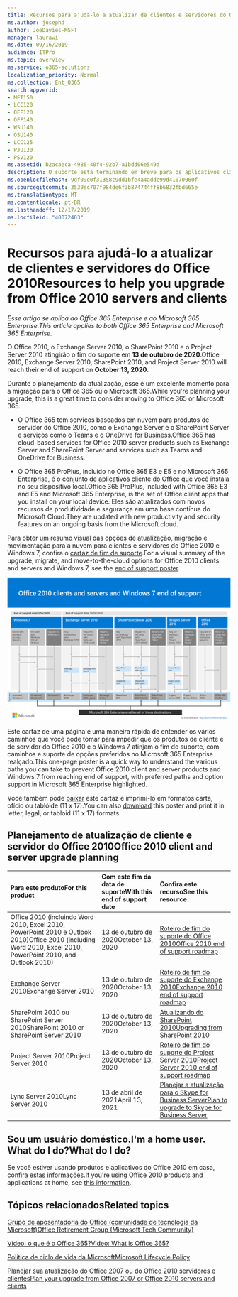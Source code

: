 ```yaml
---
title: Recursos para ajudá-lo a atualizar de clientes e servidores do Office 2010
ms.author: josephd
author: JoeDavies-MSFT
manager: laurawi
ms.date: 09/16/2019
audience: ITPro
ms.topic: overview
ms.service: o365-solutions
localization_priority: Normal
ms.collection: Ent_O365
search.appverid:
- MET150
- LCC120
- OFF120
- OFF140
- WSU140
- OSU140
- LCC125
- PJU120
- PSV120
ms.assetid: b2acaeca-4986-40f4-92b7-a1bdd06e549d
description: O suporte está terminando em breve para os aplicativos cliente e servidores do Office 2010, e os acordos de suporte personalizados não estão disponíveis. Use este artigo para começar a planejar sua atualização agora.
ms.openlocfilehash: 9df09e0f31358c9dd1bfe4a4adde99d41070060f
ms.sourcegitcommit: 3539ec707f984de6f3b874744ff8b6832fbd665e
ms.translationtype: MT
ms.contentlocale: pt-BR
ms.lasthandoff: 12/17/2019
ms.locfileid: "40072403"
---
```

# <a name="resources-to-help-you-upgrade-from-office-2010-servers-and-clients"></a><span data-ttu-id="83fc9-104">Recursos para ajudá-lo a atualizar de clientes e servidores do Office 2010</span><span class="sxs-lookup"><span data-stu-id="83fc9-104">Resources to help you upgrade from Office 2010 servers and clients</span></span>

<span data-ttu-id="83fc9-105">*Esse artigo se aplica ao Office 365 Enterprise e ao Microsoft 365 Enterprise.*</span><span class="sxs-lookup"><span data-stu-id="83fc9-105">*This article applies to both Office 365 Enterprise and Microsoft 365 Enterprise.*</span></span>

<span data-ttu-id="83fc9-106">O Office 2010, o Exchange Server 2010, o SharePoint 2010 e o Project Server 2010 atingirão o fim do suporte em **13 de outubro de 2020**.</span><span class="sxs-lookup"><span data-stu-id="83fc9-106">Office 2010, Exchange Server 2010, SharePoint 2010, and Project Server 2010 will reach their end of support on **October 13, 2020**.</span></span> 

<span data-ttu-id="83fc9-107">Durante o planejamento da atualização, esse é um excelente momento para a migração para o Office 365 ou o Microsoft 365.</span><span class="sxs-lookup"><span data-stu-id="83fc9-107">While you're planning your upgrade, this is a great time to consider moving to Office 365 or Microsoft 365.</span></span> 

- <span data-ttu-id="83fc9-108">O Office 365 tem serviços baseados em nuvem para produtos de servidor do Office 2010, como o Exchange Server e o SharePoint Server e serviços como o Teams e o OneDrive for Business.</span><span class="sxs-lookup"><span data-stu-id="83fc9-108">Office 365 has cloud-based services for Office 2010 server products such as Exchange Server and SharePoint Server and services such as Teams and OneDrive for Business.</span></span> 

- <span data-ttu-id="83fc9-109">O Office 365 ProPlus, incluído no Office 365 E3 e E5 e no Microsoft 365 Enterprise, é o conjunto de aplicativos cliente do Office que você instala no seu dispositivo local.</span><span class="sxs-lookup"><span data-stu-id="83fc9-109">Office 365 ProPlus, included with Office 365 E3 and E5 and Microsoft 365 Enterprise, is the set of Office client apps that you install on your local device.</span></span> <span data-ttu-id="83fc9-110">Eles são atualizados com novos recursos de produtividade e segurança em uma base contínua do Microsoft Cloud.</span><span class="sxs-lookup"><span data-stu-id="83fc9-110">They are updated with new productivity and security features on an ongoing basis from the Microsoft cloud.</span></span>

<span data-ttu-id="83fc9-111">Para obter um resumo visual das opções de atualização, migração e movimentação para a nuvem para clientes e servidores do Office 2010 e Windows 7, confira o [cartaz de fim de suporte](./media/upgrade-from-office-2010-servers-and-products/Office2010Windows7EndOfSupport.pdf).</span><span class="sxs-lookup"><span data-stu-id="83fc9-111">For a visual summary of the upgrade, migrate, and move-to-the-cloud options for Office 2010 clients and servers and Windows 7, see the [end of support poster](./media/upgrade-from-office-2010-servers-and-products/Office2010Windows7EndOfSupport.pdf).</span></span>

![Clientes e servidores do Office 2010 e cartaz de fim de suporte do Windows 7](./media/upgrade-from-office-2010-servers-and-products/office2010-windows7-end-of-support.png)

<span data-ttu-id="83fc9-113">Este cartaz de uma página é uma maneira rápida de entender os vários caminhos que você pode tomar para impedir que os produtos de cliente e de servidor do Office 2010 e o Windows 7 atinjam o fim do suporte, com caminhos e suporte de opções preferidos no Microsoft 365 Enterprise realçado.</span><span class="sxs-lookup"><span data-stu-id="83fc9-113">This one-page poster is a quick way to understand the various paths you can take to prevent Office 2010 client and server products and Windows 7 from reaching end of support, with preferred paths and option support in Microsoft 365 Enterprise highlighted.</span></span>

<span data-ttu-id="83fc9-114">Você também pode [baixar](https://github.com/MicrosoftDocs/microsoft-365-docs/raw/public/microsoft-365/enterprise/media/migration-microsoft-365-enterprise-workload/Office2010Windows7EndOfSupport.pdf) este cartaz e imprimi-lo em formatos carta, ofício ou tablóide (11 x 17).</span><span class="sxs-lookup"><span data-stu-id="83fc9-114">You can also [download](https://github.com/MicrosoftDocs/microsoft-365-docs/raw/public/microsoft-365/enterprise/media/migration-microsoft-365-enterprise-workload/Office2010Windows7EndOfSupport.pdf) this poster and print it in letter, legal, or tabloid (11 x 17) formats.</span></span>
      
## <a name="office-2010-client-and-server-upgrade-planning"></a><span data-ttu-id="83fc9-115">Planejamento de atualização de cliente e servidor do Office 2010</span><span class="sxs-lookup"><span data-stu-id="83fc9-115">Office 2010 client and server upgrade planning</span></span>
  
|<span data-ttu-id="83fc9-116">**Para este produto**</span><span class="sxs-lookup"><span data-stu-id="83fc9-116">**For this product**</span></span>|<span data-ttu-id="83fc9-117">**Com este fim da data de suporte**</span><span class="sxs-lookup"><span data-stu-id="83fc9-117">**With this end of support date**</span></span>|<span data-ttu-id="83fc9-118">**Confira este recurso**</span><span class="sxs-lookup"><span data-stu-id="83fc9-118">**See this resource**</span></span>|
|:-----|:-----|:-----|
|<span data-ttu-id="83fc9-119">Office 2010 (incluindo Word 2010, Excel 2010, PowerPoint 2010 e Outlook 2010)</span><span class="sxs-lookup"><span data-stu-id="83fc9-119">Office 2010 (including Word 2010, Excel 2010, PowerPoint 2010, and Outlook 2010)</span></span>  <br/> | <span data-ttu-id="83fc9-120">13 de outubro de 2020</span><span class="sxs-lookup"><span data-stu-id="83fc9-120">October 13, 2020</span></span> |[<span data-ttu-id="83fc9-121">Roteiro de fim do suporte do Office 2010</span><span class="sxs-lookup"><span data-stu-id="83fc9-121">Office 2010 end of support roadmap</span></span>](https://docs.microsoft.com/DeployOffice/office-2010-end-support-roadmap) <br/> |
|<span data-ttu-id="83fc9-122">Exchange Server 2010</span><span class="sxs-lookup"><span data-stu-id="83fc9-122">Exchange Server 2010</span></span>  <br/> | <span data-ttu-id="83fc9-123">13 de outubro de 2020</span><span class="sxs-lookup"><span data-stu-id="83fc9-123">October 13, 2020</span></span>  |[<span data-ttu-id="83fc9-124">Roteiro de fim do suporte do Exchange 2010</span><span class="sxs-lookup"><span data-stu-id="83fc9-124">Exchange 2010 end of support roadmap</span></span>](exchange-2010-end-of-support.md) <br/> |
|<span data-ttu-id="83fc9-125">SharePoint 2010 ou SharePoint Server 2010</span><span class="sxs-lookup"><span data-stu-id="83fc9-125">SharePoint 2010 or SharePoint Server 2010</span></span>  <br/> | <span data-ttu-id="83fc9-126">13 de outubro de 2020</span><span class="sxs-lookup"><span data-stu-id="83fc9-126">October 13, 2020</span></span> |[<span data-ttu-id="83fc9-127">Atualizando do SharePoint 2010</span><span class="sxs-lookup"><span data-stu-id="83fc9-127">Upgrading from SharePoint 2010</span></span>](upgrade-from-sharepoint-2010.md) <br/> |
|<span data-ttu-id="83fc9-128">Project Server 2010</span><span class="sxs-lookup"><span data-stu-id="83fc9-128">Project Server 2010</span></span> <br/> | <span data-ttu-id="83fc9-129">13 de outubro de 2020</span><span class="sxs-lookup"><span data-stu-id="83fc9-129">October 13, 2020</span></span> | [<span data-ttu-id="83fc9-130">Roteiro de fim do suporte do Project Server 2010</span><span class="sxs-lookup"><span data-stu-id="83fc9-130">Project Server 2010 end of support roadmap</span></span>](project-server-2010-end-of-support.md) <br/> |
|<span data-ttu-id="83fc9-131">Lync Server 2010</span><span class="sxs-lookup"><span data-stu-id="83fc9-131">Lync Server 2010</span></span> <br/> | <span data-ttu-id="83fc9-132">13 de abril de 2021</span><span class="sxs-lookup"><span data-stu-id="83fc9-132">April 13, 2021</span></span> | [<span data-ttu-id="83fc9-133">Planejar a atualização para o Skype for Business Server</span><span class="sxs-lookup"><span data-stu-id="83fc9-133">Plan to upgrade to Skype for Business Server</span></span>](https://docs.microsoft.com/skypeforbusiness/plan-your-deployment/upgrade) <br/> |
    
## <a name="im-a-home-user-what-do-i-do"></a><span data-ttu-id="83fc9-134">Sou um usuário doméstico.</span><span class="sxs-lookup"><span data-stu-id="83fc9-134">I'm a home user.</span></span> <span data-ttu-id="83fc9-135">What do I do?</span><span class="sxs-lookup"><span data-stu-id="83fc9-135">What do I do?</span></span>

<span data-ttu-id="83fc9-136">Se você estiver usando produtos e aplicativos do Office 2010 em casa, confira [estas informações](plan-upgrade-previous-versions-office.md#im-a-home-user-what-do-i-do).</span><span class="sxs-lookup"><span data-stu-id="83fc9-136">If you're using Office 2010 products and applications at home, see [this information](plan-upgrade-previous-versions-office.md#im-a-home-user-what-do-i-do).</span></span>

## <a name="related-topics"></a><span data-ttu-id="83fc9-137">Tópicos relacionados</span><span class="sxs-lookup"><span data-stu-id="83fc9-137">Related topics</span></span>

[<span data-ttu-id="83fc9-138">Grupo de aposentadoria do Office (comunidade de tecnologia da Microsoft)</span><span class="sxs-lookup"><span data-stu-id="83fc9-138">Office Retirement Group (Microsoft Tech Community)</span></span>](https://go.microsoft.com/fwlink/?linkid=842065)
  
[<span data-ttu-id="83fc9-139">Vídeo: o que é o Office 365?</span><span class="sxs-lookup"><span data-stu-id="83fc9-139">Video: What is Office 365?</span></span>](https://support.office.com/article/847caf12-2589-452c-8aca-1c009797678b.aspx)
  
[<span data-ttu-id="83fc9-140">Política de ciclo de vida da Microsoft</span><span class="sxs-lookup"><span data-stu-id="83fc9-140">Microsoft Lifecycle Policy</span></span>](https://go.microsoft.com/fwlink/?linkid=865200)

[<span data-ttu-id="83fc9-141">Planejar sua atualização do Office 2007 ou do Office 2010 servidores e clientes</span><span class="sxs-lookup"><span data-stu-id="83fc9-141">Plan your upgrade from Office 2007 or Office 2010 servers and clients</span></span>](plan-upgrade-previous-versions-office.md)

